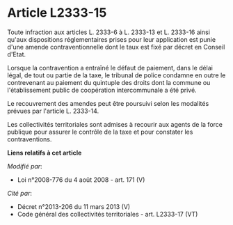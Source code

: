 # Article L2333-15

Toute infraction aux articles L. 2333-6 à L. 2333-13 et L. 2333-16 ainsi qu'aux dispositions réglementaires prises pour leur
application est punie d'une amende contraventionnelle dont le taux est fixé par décret en Conseil d'Etat. 

Lorsque la contravention a entraîné le défaut de paiement, dans le délai légal, de tout ou partie de la taxe, le tribunal de
police condamne en outre le contrevenant au paiement du quintuple des droits dont la commune ou l'établissement public de
coopération intercommunale a été privé. 

Le recouvrement des amendes peut être poursuivi selon les modalités prévues par l'article L. 2333-14. 

Les collectivités territoriales sont admises à recourir aux agents de la force publique pour assurer le contrôle de la taxe
et pour constater les contraventions.

**Liens relatifs à cet article**

_Modifié par_:

  - Loi n°2008-776 du 4 août 2008 - art. 171 (V)

_Cité par_:

  - Décret n°2013-206 du 11 mars 2013 (V)
  - Code général des collectivités territoriales - art. L2333-17 (VT)
